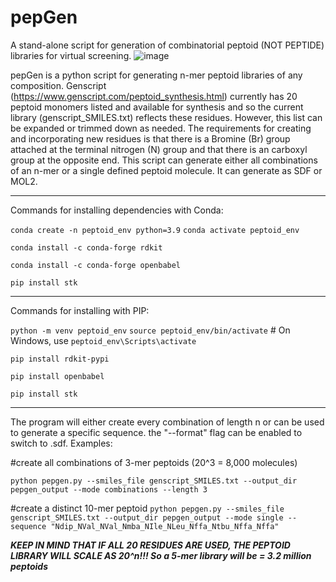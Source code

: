 # pepGen
A stand-alone script for generation of combinatorial peptoid (NOT PEPTIDE) libraries for virtual screening.
![image](https://github.com/user-attachments/assets/0164a960-b94c-4e54-af79-b3e432535ad0)


pepGen is a python script for generating n-mer peptoid libraries of any composition. Genscript (https://www.genscript.com/peptoid_synthesis.html) currently has 20 peptoid monomers listed and available for synthesis and so the current library (genscript_SMILES.txt) reflects these residues. However, this list can be expanded or trimmed down as needed. The requirements for creating and incorporating new residues is that there is a Bromine (Br) group attached at the terminal nitrogen (N) group and that there is an carboxyl group at the opposite end. This script can generate either all combinations of an n-mer or a single defined peptoid molecule. It can generate as SDF or MOL2. 

--------------------------------------------------------------
Commands for installing dependencies with Conda: 

`conda create -n peptoid_env python=3.9`
`conda activate peptoid_env`

`conda install -c conda-forge rdkit`

`conda install -c conda-forge openbabel`

`pip install stk`

---------------------------------------------------------------
Commands for installing with PIP:

`python -m venv peptoid_env`
`source peptoid_env/bin/activate`  # On Windows, use `peptoid_env\Scripts\activate`

`pip install rdkit-pypi`

`pip install openbabel`

`pip install stk`


----------------------------------------------------------------
The program will either create every combination of length n or can be used to generate a specific sequence. the "--format" flag can be enabled to switch to .sdf. Examples:  

#create all combinations of 3-mer peptoids (20^3 = 8,000 molecules)

`python pepgen.py --smiles_file genscript_SMILES.txt --output_dir pepgen_output --mode combinations --length 3`

#create a distinct 10-mer peptoid
`python pepgen.py --smiles_file genscript_SMILES.txt --output_dir pepgen_output --mode single --sequence "Ndip_NVal_NVal_Nmba_NIle_NLeu_Nffa_Ntbu_Nffa_Nffa"`

***KEEP IN MIND THAT IF ALL 20 RESIDUES ARE USED, THE PEPTOID LIBRARY WILL SCALE AS 20^n!!! So a 5-mer library will be = 3.2 million peptoids***
